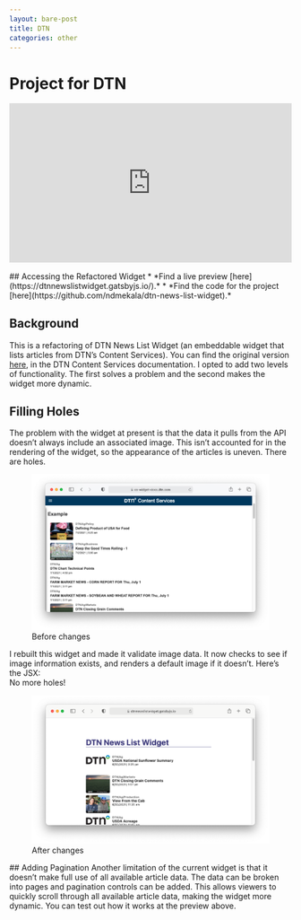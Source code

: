 ```yaml
---
layout: bare-post
title: DTN
categories: other
---
```

# Project for DTN
<div style="padding:56.25% 0 0 0;position:relative;margin: 1rem 0;"><iframe src="https://player.vimeo.com/video/574041840?badge=0&amp;autopause=0&amp;player_id=0&amp;app_id=58479" frameborder="0" allow="autoplay; fullscreen; picture-in-picture" allowfullscreen style="position:absolute;top:0;left:0;width:100%;height:100%;" title="IMG_4814"></iframe></div><script src="https://player.vimeo.com/api/player.js"></script>
## Accessing the Refactored Widget
* *Find a live preview [here](https://dtnnewslistwidget.gatsbyjs.io/).*
* *Find the code for the project [here](https://github.com/ndmekala/dtn-news-list-widget).*

## Background
This is a refactoring of DTN News List Widget (an embeddable widget that lists articles from DTN’s Content Services). You can find the original version [here](https://cs-widget-docs.dtn.com/news-list-widget/news-list-widget-1.0-latest.html), in the DTN Content Services documentation.
I opted to add two levels of functionality. The first solves a problem and the second makes the widget more dynamic.
## Filling Holes
The problem with the widget at present is that the data it pulls from the API doesn’t always include an associated image. This isn’t accounted for in the rendering of the widget, so the appearance of the articles is uneven. There are holes.
<div class="post__content-wrapper">
<div class="post__dw-80-mw-100">
		<figure class="post__figure-w-100">
			<img class="post__image-w-100" src="/assets/images/dtn/dtn-news-list-widget.png" alt="DTN widget before changes">
			<figcaption>Before changes</figcaption>
		</figure>
	</div>
</div>
I rebuilt this widget and made it validate image data. It now checks to see if image information exists, and renders a default image if it doesn’t.
Here’s the JSX:
<div class="post__content-wrapper">
<script src="https://gist.github.com/ndmekala/79f0d253f5749c9251f70a812c378704.js"></script>
</div>
No more holes!
<div class="post__content-wrapper">
    <div class="post__dw-80-mw-100">
		<figure class="post__figure-w-100">
			<img class="post__image-w-100" src="/assets/images/dtn/dtn-news-list-widget-revised.png" alt="DTN widget after changes">
			<figcaption>After changes</figcaption>
		</figure>
	</div>
</div>
## Adding Pagination
Another limitation of the current widget is that it doesn’t make full use of all available article data. The data can be broken into pages and pagination controls can be added. This allows viewers to quickly scroll through all available article data, making the widget more dynamic. You can test out how it works at the preview above.